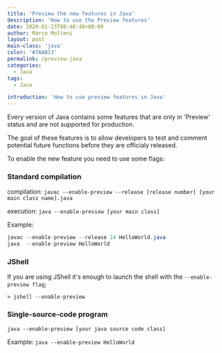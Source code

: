 ```yaml
---
title: 'Preview the new features in Java'
description: 'How to use the Preview features'
date: 2020-01-23T00:40:48+00:00
author: Marco Molteni
layout: post
main-class: 'java'
color: '#7AAB13'
permalink: /preview-java
categories:
  - Java
tags:
  - Java

introduction: 'How to use preview features in Java'
---
```


Every version of Java contains some features that are only in 'Preview' status and are not supported for production.

The goal of these features is to allow developers to test and comment potential future functions before they are officialy released.

To enable the new feature you need to use some flags:

### Standard compilation

compilation: 
`javac --enable-preview --release [release number] [your main class name].java`

execution:
`java --enable-preview [your main class]`

Example:
```java
javac --enable-preview --release 14 HelloWorld.java 
java  --enable-preview HelloWorld
```

### JShell

If you are using JShell it's enough to launch the shell with the `--enable-preview flag`;

`> jshell --enable-preview`

### Single-source-code program

`java --enable-preview [your java source code class]`

Example:
`java --enable-preview HelloWorld`

